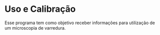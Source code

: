 # Uso e Calibração

Esse programa tem como objetivo receber informações para utilização de um microscopia de varredura.
